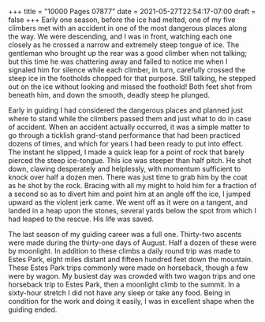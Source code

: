 +++
title = "10000 Pages 07877"
date = 2021-05-27T22:54:17-07:00
draft = false
+++
Early one season, before the ice had melted, one of my five climbers met with an accident in one of the most dangerous places along the way. We were descending, and I was in front, watching each one closely as he crossed a narrow and extremely steep tongue of ice. The gentleman who brought up the rear was a good climber when not talking; but this time he was chattering away and failed to notice me when I signaled him for silence while each climber, in turn, carefully crossed the steep ice in the footholds chopped for that purpose. Still talking, he stepped out on the ice without looking and missed the foothold! Both feet shot from beneath him, and down the smooth, deadly steep he plunged.

Early in guiding I had considered the dangerous places and planned just where to stand while the climbers passed them and just what to do in case of accident. When an accident actually occurred, it was a simple matter to go through a ticklish grand-stand performance that had been practiced dozens of times, and which for years I had been ready to put into effect. The instant he slipped, I made a quick leap for a point of rock that barely pierced the steep ice-tongue. This ice was steeper than half pitch. He shot down, clawing desperately and helplessly, with momentum sufficient to knock over half a dozen men. There was just time to grab him by the coat as he shot by the rock. Bracing with all my might to hold him for a fraction of a second so as to divert him and point him at an angle off the ice, I jumped upward as the violent jerk came. We went off as it were on a tangent, and landed in a heap upon the stones, several yards below the spot from which I had leaped to the rescue. His life was saved.

The last season of my guiding career was a full one. Thirty-two ascents were made during the thirty-one days of August. Half a dozen of these were by moonlight. In addition to these climbs a daily round trip was made to Estes Park, eight miles distant and fifteen hundred feet down the mountain. These Estes Park trips commonly were made on horseback, though a few were by wagon. My busiest day was crowded with two wagon trips and one horseback trip to Estes Park, then a moonlight climb to the summit. In a sixty-hour stretch I did not have any sleep or take any food. Being in condition for the work and doing it easily, I was in excellent shape when the guiding ended.
